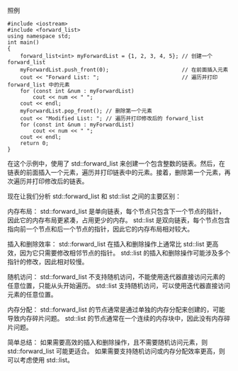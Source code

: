 照例
```
#include <iostream>
#include <forward_list>
using namespace std;
int main()
{
    forward_list<int> myForwardList = {1, 2, 3, 4, 5}; // 创建一个 forward_list
    myForwardList.push_front(0);                       // 在前面插入元素
    cout << "Forward List: ";                          // 遍历并打印 forward_list 中的元素
    for (const int &num : myForwardList)
        cout << num << " ";
    cout << endl;
    myForwardList.pop_front(); // 删除第一个元素
    cout << "Modified List: "; // 遍历并打印修改后的 forward_list
    for (const int &num : myForwardList)
        cout << num << " ";
    cout << endl;
    return 0;
}
```
在这个示例中，使用了 std::forward_list 来创建一个包含整数的链表。然后，在链表的前面插入一个元素，遍历并打印链表中的元素。接着，删除第一个元素，再次遍历并打印修改后的链表。

现在让我们分析 std::forward_list 和 std::list 之间的主要区别：

内存布局：
std::forward_list 是单向链表，每个节点只包含下一个节点的指针，因此它的内存布局更紧凑，占用更少的内存。
std::list 是双向链表，每个节点包含指向前一个节点和后一个节点的指针，因此它的内存布局相对较大。

插入和删除效率：
std::forward_list 在插入和删除操作上通常比 std::list 更高效，因为它只需要修改相邻节点的指针。
std::list 的插入和删除操作可能涉及多个指针的修改，因此相对较慢。

随机访问：
std::forward_list 不支持随机访问，不能使用迭代器直接访问元素的任意位置，只能从头开始遍历。
std::list 支持随机访问，可以使用迭代器直接访问元素的任意位置。

内存分配：
std::forward_list 的节点通常是通过单独的内存分配来创建的，可能导致内存碎片问题。
std::list 的节点通常在一个连续的内存块中，因此没有内存碎片问题。

简单总结：
如果需要高效的插入和删除操作，且不需要随机访问元素，则 std::forward_list 可能更适合。
如果需要支持随机访问或内存分配效率更高，则可以考虑使用 std::list。